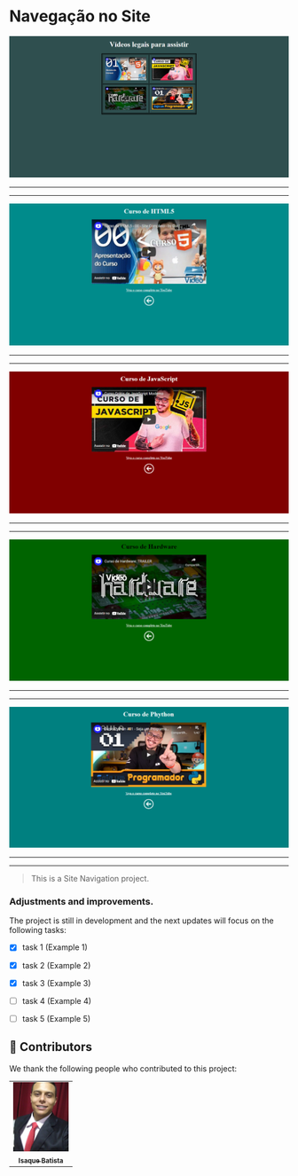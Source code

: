 # Navegação no Site



<img src="./image/1-home.png" alt="Página Principal"> <hr><hr>
<img src="./image/2-html.png" alt="Página html"> <hr><hr>
<img src="./image/3-js.png" alt="Página JavaScript"> <hr><hr>
<img src="./image/4-hardware.png" alt="Página hardware"> <hr><hr>
<img src="./image/5-phython.png" alt="Página phython"> <hr><hr>

> This is a Site Navigation project.

### Adjustments and improvements.

The project is still in development and the next updates will focus on the following tasks:

- [x] task 1 (Example 1)
- [x] task 2 (Example 2)
- [x] task 3 (Example 3)
- [ ] task 4 (Example 4)
- [ ] task 5 (Example 5)

 
## 🤝 Contributors

We thank the following people who contributed to this project:

<table>
  <tr>
      <td align="center">
          <a href="#">
                <img src="./image/my-photo.jpeg" width="100px;" alt="Foto do Isaque Batista no GitHub"/><br>
                <sub>
                <b>Isaque Batista</b>
                </sub>
         </a>
      </td>
  </tr>
</table>
